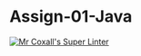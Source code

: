 # Assign-01-Java
[![Mr Coxall's Super Linter](https://github.com/ICS4U-Programming-Jedidiah-A/Assign-01-Java/workflows/Mr%20Coxall's%20Super%20Linter/badge.svg)](https://github.com/ICS4U-Programming-Jedidiah-A/Assign-01-Java/actions/)
